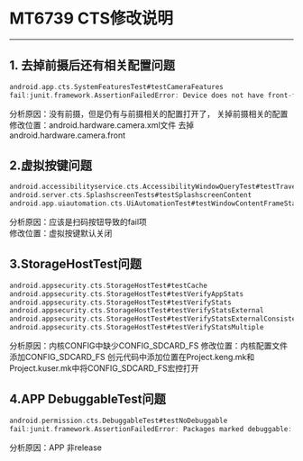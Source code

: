 # **MT6739 CTS修改说明**

------------------------------

## 1. 去掉前摄后还有相关配置问题  
```c
android.app.cts.SystemFeaturesTest#testCameraFeatures   
fail:junit.framework.AssertionFailedError: Device does not have front-facing camera but reports either the FEATURE_CAMERA_FRONT or FEATURE_CAMERA_EXTERNAL feature
```
分析原因：没有前摄，但是仍有与前摄相关的配置打开了， 关掉前摄相关的配置
修改位置：android.hardware.camera.xml文件 去掉android.hardware.camera.front


## 2.虚拟按键问题
```c
android.accessibilityservice.cts.AccessibilityWindowQueryTest#testTraverseAllWindows    
android.server.cts.SplashscreenTests#testSplashscreenContent 
android.app.uiautomation.cts.UiAutomationTest#testWindowContentFrameStats    
```
分析原因：应该是扫码按钮导致的fail项    
修改位置：虚拟按键默认关闭

## 3.StorageHostTest问题
```c
android.appsecurity.cts.StorageHostTest#testCache    
android.appsecurity.cts.StorageHostTest#testVerifyAppStats    
android.appsecurity.cts.StorageHostTest#testVerifyStats    
android.appsecurity.cts.StorageHostTest#testVerifyStatsExternal    
android.appsecurity.cts.StorageHostTest#testVerifyStatsExternalConsistent    
android.appsecurity.cts.StorageHostTest#testVerifyStatsMultiple 
```
分析原因：内核CONFIG中缺少CONFIG_SDCARD_FS
修改位置：内核配置文件添加CONFIG_SDCARD_FS 创元代码中添加位置在Project.keng.mk和Project.kuser.mk中将CONFIG_SDCARD_FS宏控打开

## 4.APP DebuggableTest问题
```c
android.permission.cts.DebuggableTest#testNoDebuggable     
fail:junit.framework.AssertionFailedError: Packages marked debuggable: [com.newland.quicksetting, com.nlscan.android.scansettings, com.nl.nlscandemo, com.nlscan.providers.scan, 　　　com.nlscan.tool.touch]
```
分析原因：APP 非release


